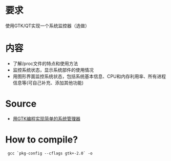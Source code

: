 # 要求
使用GTK/QT实现一个系统监控器（选做）

# 内容
- 了解/proc文件的特点和使用方法
- 监控系统状态，显示系统部件的使用情况
- 用图形界面监控系统状态，包括系统基本信息、CPU和内存利用率、所有进程信息等(可自己补充、添加其他功能)

# Source
- [用GTK编程实现简单的系统管理器](https://blog.csdn.net/creazyapple/article/details/7291572)

# How to compile?
<code> gcc \`pkg-config --cflags gtk+-2.0\` -o <output> <filename>  </code>
